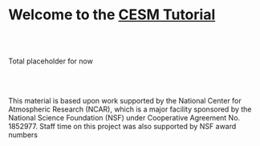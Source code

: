 
# Welcome to the [CESM Tutorial](https://cecilehannay.github.io/CESM-Tutorial/README.html)


<br><br>

Total placeholder for now

<br><br>

<div>


This material is based upon work supported by the National Center for Atmospheric Research (NCAR), which is a major facility sponsored by the National Science Foundation (NSF) under Cooperative Agreement No. 1852977. Staff time on this project was also supported by NSF award numbers <???>
